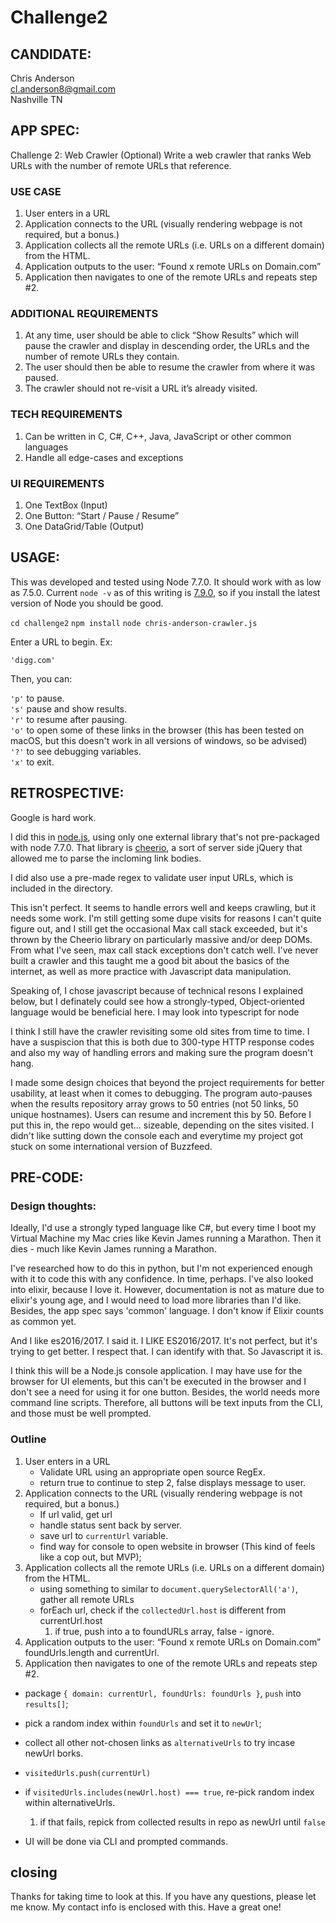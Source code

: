 # Challenge2

## CANDIDATE:

Chris Anderson  
cl.anderson8@gmail.com  
Nashville TN  


## APP SPEC:

Challenge 2: Web Crawler (Optional)
  Write a web crawler that ranks Web URLs with the number of remote URLs that reference.

### USE CASE
  1. User enters in a URL
  2. Application connects to the URL (visually rendering webpage is not required, but a bonus.)
  3. Application collects all the remote URLs (i.e. URLs on a different domain) from the HTML.
  4. Application outputs to the user:
            “Found x remote URLs on Domain.com”
  5. Application then navigates to one of the remote URLs and repeats step #2.

### ADDITIONAL REQUIREMENTS
  1. At any time, user should be able to click “Show Results” which will pause the crawler and
        display in descending order, the URLs and the number of remote URLs they contain.
  2. The user should then be able to resume the crawler from where it was paused.
  3. The crawler should not re-visit a URL it’s already visited.

### TECH REQUIREMENTS
  1. Can be written in C, C#, C++, Java, JavaScript or other common languages
  2. Handle all edge-cases and exceptions

### UI REQUIREMENTS
  1. One TextBox (Input)
  2. One Button: “Start / Pause / Resume”
  3. One DataGrid/Table (Output)


## USAGE:

This was developed and tested using Node 7.7.0. It should work with as low as 7.5.0.
Current `node -v` as of this writing is [7.9.0](https://nodejs.org/en/), so if you install the latest version of Node you should be good.

`cd challenge2`
`npm install`
`node chris-anderson-crawler.js`

Enter a URL to begin. Ex: 

`'digg.com'`

Then, you can:

`'p'` to pause.  
`'s'` pause and show results.  
`'r'` to resume after pausing.  
`'o'` to open some of these links in the browser (this has been tested on macOS, but this doesn't work in all versions of windows, so be advised)  
`'?'` to see debugging variables.  
`'x'` to exit.  

## RETROSPECTIVE:

Google is hard work.

I did this in [node.js](https://nodejs.org/dist/latest-v7.x/docs/api/), using only one external library that's not pre-packaged with node 7.7.0. That library is [cheerio](https://github.com/cheeriojs/cheerio), a sort of server side jQuery that allowed me
to parse the incloming link bodies.

I did also use a pre-made regex to validate user input URLs, which is included in the directory.

This isn't perfect. It seems to handle errors well and keeps crawling, but it needs some work. I'm still getting some dupe visits for reasons I can't quite figure out, and I still get the occasional Max call stack exceeded, but it's thrown by the Cheerio library on particularly massive and/or deep DOMs. From what I've seen, max call stack exceptions don't catch well. I've never built a crawler and this taught me a good bit about the basics of the internet, as well as more practice with Javascript data manipulation.

Speaking of, I chose javascript because of technical resons I explained below, but I definately could see how a strongly-typed, Object-oriented language would be beneficial here. I may look into typescript for node

I think I still have the crawler revisiting some old sites from time to time. I have a suspiscion that this is both due to 300-type HTTP response codes and also my way of handling errors and making sure the program doesn't hang.

I made some design choices that beyond the project requirements for better usability, at least when it comes to debugging. The program auto-pauses when the results repository array grows to 50 entries (not 50 links, 50 unique hostnames). Users can resume and increment this by 50. Before I put this in, the repo would get... sizeable, depending on the sites visited. I didn't like sutting down the console each and everytime my project got stuck on some international version of Buzzfeed.

## PRE-CODE:

### Design thoughts:

Ideally, I'd use a strongly typed language like C#, but every time I boot my Virtual Machine my Mac cries like Kevin James running a Marathon. Then it dies - much like Kevin James running a Marathon.

I've researched how to do this in python, but I'm not experienced enough with it to code this with any confidence. In time, perhaps. I've also looked into elixir, because I love it. However, documentation is not as mature due to elixir's young age, and I would need to load more libraries than I'd like. Besides, the app spec says 'common' language. I don't know if Elixir counts as common yet.

And I like es2016/2017. I said it. I LIKE ES2016/2017. It's not perfect, but it's trying to get better. I respect that. I can identify with that. So Javascript it is.

I think this will be a Node.js console application. I may have use for the browser for UI elements, but this can't be executed in the browser and I don't see a need for using it for one button. Besides, the world needs more command line scripts. Therefore, all buttons will be text inputs from the CLI, and those must be well prompted.

### Outline

1. User enters in a URL
    * Validate URL using an appropriate open source RegEx.
    * return true to continue to step 2, false displays message to user.
2. Application connects to the URL (visually rendering webpage is not required, but a bonus.)
    * If url valid, get url
    * handle status sent back by server.
    * save url to `currentUrl` variable.
    * find way for console to open website in browser (This kind of feels like a cop out, but MVP);
3. Application collects all the remote URLs (i.e. URLs on a different domain) from the HTML.
    * using something to similar to `document.querySelectorAll('a')`, gather all remote URLs
    * forEach url, check if the `collectedUrl.host` is different from currentUrl.host
      1. if true, push into a to foundURLs array, false - ignore.
4. Application outputs to the user:
                  “Found x remote URLs on Domain.com”
  foundUrls.length and currentUrl.
5. Application then navigates to one of the remote URLs and repeats step #2.
  * package `{ domain: currentUrl, foundUrls: foundUrls }`, `push` into `results[]`;
  * pick a random index within `foundUrls` and set it to `newUrl`;
  * collect all other not-chosen links as `alternativeUrls` to try incase newUrl borks.
  * `visitedUrls.push(currentUrl)`
  * if `visitedUrls.includes(newUrl.host) === true`, re-pick random index within alternativeUrls.
    1. if that fails, repick from collected results in repo as newUrl until `false`
  
  * UI will be done via CLI and prompted commands.

## closing

Thanks for taking time to look at this. If you have any questions, please let me know. My contact info is enclosed with this. Have a great one!